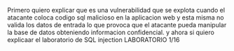 Primero quiero explicar que es una vulnerabilidad que se explota cuando el atacante coloca codigo sql malicioso en la aplicacion web y esta misma no valida los datos de entrada lo que provoca que el atacante pueda manipular la base de datos obteniendo informacion confidencial.
y ahora si quiero explicaar el laboratorio de SQL injection
LABORATORIO 1/16
